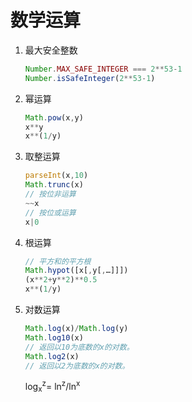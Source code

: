 # 数学运算

1. 最大安全整数

   ```javascript
   Number.MAX_SAFE_INTEGER === 2**53-1
   Number.isSafeInteger(2**53-1)
   ```

   

2. 幂运算

   ```javascript
   Math.pow(x,y)
   x**y
   x**(1/y)
   ```

   

3. 取整运算

   ```javascript
   parseInt(x,10)
   Math.trunc(x) 
   // 按位非运算
   ~~x
   // 按位或运算
   x|0
   ```

4. 根运算

   ```javascript
   // 平方和的平方根
   Math.hypot([x[,y[,…]]]) 
   (x**2+y**2)**0.5
   x**(1/y)
   ```

5. 对数运算

   ```javascript
   Math.log(x)/Math.log(y)
   Math.log10(x) 
   // 返回以10为底数的x的对数。
   Math.log2(x) 
   // 返回以2为底数的x的对数。
   ```

   log<sub>x</sub><sup>z</sup>= ln<sup>z</sup>/ln<sup>x</sup>

